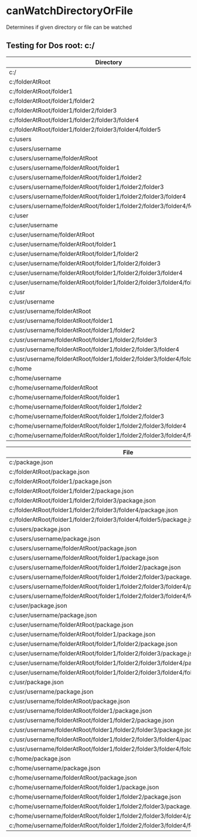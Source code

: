 # canWatchDirectoryOrFile

Determines if given directory or file can be watched

## Testing for Dos root: c:/

| Directory                                                                           | canWatchDirectoryOrFile |
| ----------------------------------------------------------------------------------- | ----------------------- |
| c:/                                                                                 | false                   |
| c:/folderAtRoot                                                                     | false                   |
| c:/folderAtRoot/folder1                                                             | true                    |
| c:/folderAtRoot/folder1/folder2                                                     | true                    |
| c:/folderAtRoot/folder1/folder2/folder3                                             | true                    |
| c:/folderAtRoot/folder1/folder2/folder3/folder4                                     | true                    |
| c:/folderAtRoot/folder1/folder2/folder3/folder4/folder5                             | true                    |
| c:/users                                                                            | false                   |
| c:/users/username                                                                   | false                   |
| c:/users/username/folderAtRoot                                                      | false                   |
| c:/users/username/folderAtRoot/folder1                                              | true                    |
| c:/users/username/folderAtRoot/folder1/folder2                                      | true                    |
| c:/users/username/folderAtRoot/folder1/folder2/folder3                              | true                    |
| c:/users/username/folderAtRoot/folder1/folder2/folder3/folder4                      | true                    |
| c:/users/username/folderAtRoot/folder1/folder2/folder3/folder4/folder5              | true                    |
| c:/user                                                                             | false                   |
| c:/user/username                                                                    | true                    |
| c:/user/username/folderAtRoot                                                       | true                    |
| c:/user/username/folderAtRoot/folder1                                               | true                    |
| c:/user/username/folderAtRoot/folder1/folder2                                       | true                    |
| c:/user/username/folderAtRoot/folder1/folder2/folder3                               | true                    |
| c:/user/username/folderAtRoot/folder1/folder2/folder3/folder4                       | true                    |
| c:/user/username/folderAtRoot/folder1/folder2/folder3/folder4/folder5               | true                    |
| c:/usr                                                                              | false                   |
| c:/usr/username                                                                     | true                    |
| c:/usr/username/folderAtRoot                                                        | true                    |
| c:/usr/username/folderAtRoot/folder1                                                | true                    |
| c:/usr/username/folderAtRoot/folder1/folder2                                        | true                    |
| c:/usr/username/folderAtRoot/folder1/folder2/folder3                                | true                    |
| c:/usr/username/folderAtRoot/folder1/folder2/folder3/folder4                        | true                    |
| c:/usr/username/folderAtRoot/folder1/folder2/folder3/folder4/folder5                | true                    |
| c:/home                                                                             | false                   |
| c:/home/username                                                                    | true                    |
| c:/home/username/folderAtRoot                                                       | true                    |
| c:/home/username/folderAtRoot/folder1                                               | true                    |
| c:/home/username/folderAtRoot/folder1/folder2                                       | true                    |
| c:/home/username/folderAtRoot/folder1/folder2/folder3                               | true                    |
| c:/home/username/folderAtRoot/folder1/folder2/folder3/folder4                       | true                    |
| c:/home/username/folderAtRoot/folder1/folder2/folder3/folder4/folder5               | true                    |

| File                                                                                | canWatchDirectoryOrFile |
| ----------------------------------------------------------------------------------- | ----------------------- |
| c:/package.json                                                                     | false                   |
| c:/folderAtRoot/package.json                                                        | true                    |
| c:/folderAtRoot/folder1/package.json                                                | true                    |
| c:/folderAtRoot/folder1/folder2/package.json                                        | true                    |
| c:/folderAtRoot/folder1/folder2/folder3/package.json                                | true                    |
| c:/folderAtRoot/folder1/folder2/folder3/folder4/package.json                        | true                    |
| c:/folderAtRoot/folder1/folder2/folder3/folder4/folder5/package.json                | true                    |
| c:/users/package.json                                                               | false                   |
| c:/users/username/package.json                                                      | false                   |
| c:/users/username/folderAtRoot/package.json                                         | true                    |
| c:/users/username/folderAtRoot/folder1/package.json                                 | true                    |
| c:/users/username/folderAtRoot/folder1/folder2/package.json                         | true                    |
| c:/users/username/folderAtRoot/folder1/folder2/folder3/package.json                 | true                    |
| c:/users/username/folderAtRoot/folder1/folder2/folder3/folder4/package.json         | true                    |
| c:/users/username/folderAtRoot/folder1/folder2/folder3/folder4/folder5/package.json | true                    |
| c:/user/package.json                                                                | true                    |
| c:/user/username/package.json                                                       | true                    |
| c:/user/username/folderAtRoot/package.json                                          | true                    |
| c:/user/username/folderAtRoot/folder1/package.json                                  | true                    |
| c:/user/username/folderAtRoot/folder1/folder2/package.json                          | true                    |
| c:/user/username/folderAtRoot/folder1/folder2/folder3/package.json                  | true                    |
| c:/user/username/folderAtRoot/folder1/folder2/folder3/folder4/package.json          | true                    |
| c:/user/username/folderAtRoot/folder1/folder2/folder3/folder4/folder5/package.json  | true                    |
| c:/usr/package.json                                                                 | true                    |
| c:/usr/username/package.json                                                        | true                    |
| c:/usr/username/folderAtRoot/package.json                                           | true                    |
| c:/usr/username/folderAtRoot/folder1/package.json                                   | true                    |
| c:/usr/username/folderAtRoot/folder1/folder2/package.json                           | true                    |
| c:/usr/username/folderAtRoot/folder1/folder2/folder3/package.json                   | true                    |
| c:/usr/username/folderAtRoot/folder1/folder2/folder3/folder4/package.json           | true                    |
| c:/usr/username/folderAtRoot/folder1/folder2/folder3/folder4/folder5/package.json   | true                    |
| c:/home/package.json                                                                | true                    |
| c:/home/username/package.json                                                       | true                    |
| c:/home/username/folderAtRoot/package.json                                          | true                    |
| c:/home/username/folderAtRoot/folder1/package.json                                  | true                    |
| c:/home/username/folderAtRoot/folder1/folder2/package.json                          | true                    |
| c:/home/username/folderAtRoot/folder1/folder2/folder3/package.json                  | true                    |
| c:/home/username/folderAtRoot/folder1/folder2/folder3/folder4/package.json          | true                    |
| c:/home/username/folderAtRoot/folder1/folder2/folder3/folder4/folder5/package.json  | true                    |

